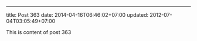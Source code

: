 ---
title: Post 363
date: 2014-04-16T06:46:02+07:00
updated: 2012-07-04T03:05:49+07:00

This is content of post 363